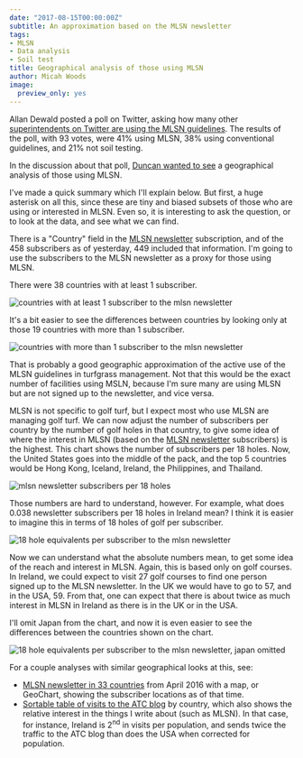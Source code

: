 ```yaml
---
date: "2017-08-15T00:00:00Z"
subtitle: An approximation based on the MLSN newsletter
tags:
- MLSN
- Data analysis
- Soil test
title: Geographical analysis of those using MLSN
author: Micah Woods
image:
  preview_only: yes
---
```


Allan Dewald posted a poll on Twitter, asking how many other [superintendents on Twitter are using the MLSN guidelines](https://twitter.com/allan_dewald/status/893521269928247296). The results of the poll, with 93 votes, were 41% using MLSN, 38% using conventional guidelines, and 21% not soil testing. 

In the discussion about that poll, [Duncan wanted to see](https://twitter.com/dunc_osh/status/896000840619765762) a geographical analysis of those using MLSN. 

I've made a quick summary which I'll explain below. But first, a huge asterisk on all this, since these are tiny and biased subsets of those who are using or interested in MLSN. Even so, it is interesting to ask the question, or to look at the data, and see what we can find.

There is a "Country" field in the [MLSN newsletter](http://www.subscribepage.com/mlsn) subscription, and of the 458 subscribers as of yesterday, 449 included that information. I'm going to use the subscribers to the MLSN newsletter as a proxy for those using MLSN. 

There were 38 countries with at least 1 subscriber.

![countries with at least 1 subscriber to the mlsn newsletter](/media/mlsn_update_all.svg)

It's a bit easier to see the differences between countries by looking only at those 19 countries with more than 1 subscriber.

![countries with more than 1 subscriber to the mlsn newsletter](/media/mlsn_update_1.svg)

That is probably a good geographic approximation of the active use of the MLSN guidelines in turfgrass management. Not that this would be the exact number of facilities using MSLN, because I'm sure many are using MLSN but are not signed up to the newsletter, and vice versa. 

MLSN is not specific to golf turf, but I expect most who use MLSN are managing golf turf. We can now adjust the number of subscribers per country by the number of golf holes in that country, to give some idea of where the interest in MLSN (based on the [MLSN newsletter](http://www.subscribepage.com/mlsn) subscribers) is the highest. This chart shows the number of subscribers per 18 holes. Now, the United States goes into the middle of the pack, and the top 5 countries would be Hong Kong, Iceland, Ireland, the Philippines, and Thailand.

![mlsn newsletter subscribers per 18 holes](/media/mlsn_update_per_18.svg)

Those numbers are hard to understand, however. For example, what does 0.038 newsletter subscribers per 18 holes in Ireland mean? I think it is easier to imagine this in terms of 18 holes of golf per subscriber.

![18 hole equivalents per subscriber to the mlsn newsletter](/media/18_per_mlsn_update.svg)

Now we can understand what the absolute numbers mean, to get some idea of the reach and interest in MLSN. Again, this is based only on golf courses. In Ireland, we could expect to visit 27 golf courses to find one person signed up to the MLSN newsletter. In the UK we would have to go to 57, and in the USA, 59. From that, one can expect that there is about twice as much interest in MLSN in Ireland as there is in the UK or in the USA.

I'll omit Japan from the chart, and now it is even easier to see the differences between the countries shown on the chart.

![18 hole equivalents per subscriber to the mlsn newsletter, japan omitted](/media/18_per_mlsn_no_jp.svg)

For a couple analyses with similar geographical looks at this, see:

* [MLSN newsletter in 33 countries](http://www.blog.asianturfgrass.com/2017/04/mlsn-newsletter-in-33-countries.html) from April 2016 with a map, or GeoChart, showing the subscriber locations as of that time.
* [Sortable table of visits to the ATC blog](http://www.blog.asianturfgrass.com/2016/12/what-do-hong-kong-iceland-mauritius-and-singapore-have-in-common.html) by country, which also shows the relative interest in the things I write about (such as MLSN). In that case, for instance, Ireland is 2<sup>nd</sup> in visits per population, and sends twice the traffic to the ATC blog than does the USA when corrected for population.

